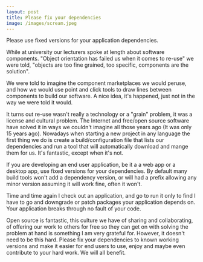 ```yaml
---
layout: post
title: Please fix your dependencies
image: /images/scream.jpeg
---
```


Please use fixed versions for your application dependencies.
<!--excerpt-->

While at university our lecturers spoke at length about software components. "Object orientation has failed us when it comes to re-use" we were told, "objects are too fine grained, too specific, components are the solution".

We were told to imagine the component marketplaces we would peruse, and how we would use point and click tools to draw lines between components to build our software. A nice idea, it's happened, just not in the way we were told it would.

It turns out re-use wasn't really a technology or a "grain" problem, it was a license and cultural problem. The Internet and free/open source software have solved it in ways we couldn't imagine all those years ago (It was only 15 years ago). Nowadays when starting a new project in any language the first thing we do is create a build/configuration file that lists our dependencies and run a tool that will automatically download and mange them for us. It's fantastic, except when it's not.

If you are developing an end user application, be it a a web app or a desktop app, use fixed versions for your dependencies. By default many build tools won't add a dependency version, or will had a prefix allowing any minor version assuming it will work fine, often it won't.

Time and time again I check out an application, and go to run it only to find I have to go and downgrade or patch packages your application depends on. Your application breaks through no fault of your code. 

Open source is fantastic, this culture we have of sharing and collaborating, of offering our work to others for free so they can get on with solving the problem at hand is something I am very grateful for. However, it doesn't need to be this hard. Please fix your dependencies to known working versions and make it easier for end users to use, enjoy and maybe even contribute to your hard work. We will all benefit.
